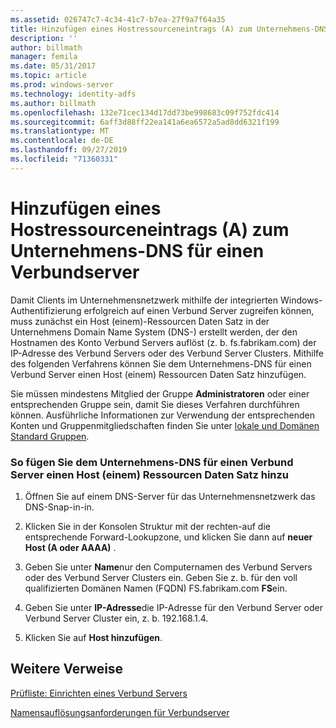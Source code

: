 ```yaml
---
ms.assetid: 026747c7-4c34-41c7-b7ea-27f9a7f64a35
title: Hinzufügen eines Hostressourceneintrags (A) zum Unternehmens-DNS für einen Verbundserver
description: ''
author: billmath
manager: femila
ms.date: 05/31/2017
ms.topic: article
ms.prod: windows-server
ms.technology: identity-adfs
ms.author: billmath
ms.openlocfilehash: 132e71cec134d17dd73be998683c09f752fdc414
ms.sourcegitcommit: 6aff3d88ff22ea141a6ea6572a5ad8dd6321f199
ms.translationtype: MT
ms.contentlocale: de-DE
ms.lasthandoff: 09/27/2019
ms.locfileid: "71360331"
---
```

# <a name="add-a-host-a-resource-record-to-corporate-dns-for-a-federation-server"></a>Hinzufügen eines Hostressourceneintrags (A) zum Unternehmens-DNS für einen Verbundserver



Damit Clients im Unternehmensnetzwerk mithilfe der integrierten Windows-Authentifizierung erfolgreich auf einen Verbund Server zugreifen können, muss zunächst ein Host \(einem\)-Ressourcen Daten Satz in der Unternehmens Domain Name System \(DNS-\) erstellt werden, der den Hostnamen des Konto Verbund Servers auflöst \(z. b. fs.fabrikam.com\) der IP-Adresse des Verbund Servers oder des Verbund Server Clusters. Mithilfe des folgenden Verfahrens können Sie dem Unternehmens-DNS für einen Verbund Server einen Host \(einem\) Ressourcen Daten Satz hinzufügen.  
  
Sie müssen mindestens Mitglied der Gruppe **Administratoren** oder einer entsprechenden Gruppe sein, damit Sie dieses Verfahren durchführen können.  Ausführliche Informationen zur Verwendung der entsprechenden Konten und Gruppenmitgliedschaften finden Sie unter [lokale und Domänen Standard Gruppen](https://go.microsoft.com/fwlink/?LinkId=83477).   
  
### <a name="to-add-a-host-a-resource-record-to-corporate-dns-for-a-federation-server"></a>So fügen Sie dem Unternehmens-DNS für einen Verbund Server einen Host \(einem\) Ressourcen Daten Satz hinzu  
  
1.  Öffnen Sie auf einem DNS-Server für das Unternehmensnetzwerk das DNS-Snap-in\-in.  
  
2.  Klicken Sie in der Konsolen Struktur mit der rechten\-auf die entsprechende Forward-Lookupzone, und klicken Sie dann auf **neuer Host \(A oder AAAA\)** .  
  
3.  Geben Sie unter **Name**nur den Computernamen des Verbund Servers oder des Verbund Server Clusters ein. Geben Sie z. b. für den voll qualifizierten Domänen Namen \(FQDN\) FS.fabrikam.com **FS**ein.  
  
4.  Geben Sie unter **IP-Adresse**die IP-Adresse für den Verbund Server oder Verbund Server Cluster ein, z. b. 192.168.1.4.  
  
5.  Klicken Sie auf **Host hinzufügen**.  
  
## <a name="additional-references"></a>Weitere Verweise  
[Prüfliste: Einrichten eines Verbund Servers](Checklist--Setting-Up-a-Federation-Server.md)  
  
[Namensauflösungsanforderungen für Verbundserver](https://technet.microsoft.com/library/dd807055.aspx)  
  


